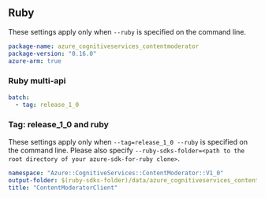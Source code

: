 ## Ruby

These settings apply only when `--ruby` is specified on the command line.

``` yaml
package-name: azure_cognitiveservices_contentmoderator
package-version: "0.16.0"
azure-arm: true
```

### Ruby multi-api

``` yaml $(ruby) && $(multiapi)
batch:
  - tag: release_1_0
```

### Tag: release_1_0 and ruby

These settings apply only when `--tag=release_1_0 --ruby` is specified on the command line.
Please also specify `--ruby-sdks-folder=<path to the root directory of your azure-sdk-for-ruby clone>`.

``` yaml $(tag) == 'release_1_0' && $(ruby)
namespace: "Azure::CognitiveServices::ContentModerator::V1_0"
output-folder: $(ruby-sdks-folder)/data/azure_cognitiveservices_contentmoderator/lib
title: "ContentModeratorClient"
```
